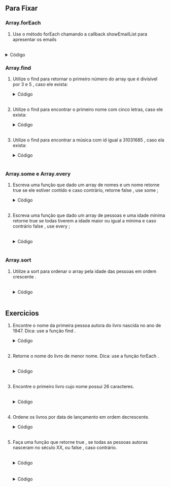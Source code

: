 ## Para Fixar 

### Array.forEach

1. Use o método forEach chamando a callback showEmailList para apresentar os emails
<br>

   <details>
   <summary>Código</summary>
   
   ```
   const emailListInData = [
     'roberta@email.com',
     'paulo@email.com',
     'anaroberta@email.com',
     'fabiano@email.com',
   ];
   
   const showEmailList = (email) => {
     console.log(`O email ${email} esta cadastrado em nosso banco de dados!`);
   };
   
   // Adicione seu código aqui
   ```
   
   </details>

### Array.find

1. Utilize o find para retornar o primeiro número do array que é divisível por 3 e 5 , caso ele exista:
    <br>
   <details>
   <summary>Código</summary>
   
   ```
   const numbers = [19, 21, 30, 3, 45, 22, 15];
   
   const findDivisibleBy3And5 = () => {
     // Adiciona seu código aqui
   }
   
   console.log(findDivisibleBy3And5())
   ```
   
   </details>
   <br>
2. Utilize o find para encontrar o primeiro nome com cinco letras, caso ele exista:
   <br>
   <details>
   <summary>Código</summary>
   
   ```
   const names = ['João', 'Irene', 'Fernando', 'Maria'];
   
   const findNameWithFiveLetters = () => {
     // Adicione seu código aqui:
   }
   
   console.log(findNameWithFiveLetters());
   
   ```
   
   </details>
   <br>
3. Utilize o find para encontrar a música com id igual a 31031685 , caso ela exista:
   <br>
   <details>
   <summary>Código</summary>
   
   ```
   const musicas = [
     { id: '31031685', title: 'Partita in C moll BWV 997' },
     { id: '31031686', title: 'Toccata and Fugue, BWV 565' },
     { id: '31031687', title: 'Chaconne, Partita No. 2 BWV 1004' },
   ]
   
   function findMusic(id) {
     // Adicione seu código aqui
   }
   
   console.log(findMusic('31031685'))
   ```
   
   </details>
   <br>

### Array.some e Array.every

1. Escreva uma função que dado um array de nomes e um nome retorne true se ele estiver contido e caso contrário, retorne false , use some ;
   <br>
   <details>
   <summary>Código</summary>
   
   ```
   const names = ['Mateus', 'José', 'Ana', 'Cláudia', 'Bruna'];

   const hasName = (arr, name) => {
     //Adicione seu código aqui
   }
   
   console.log(hasName(names, 'Ana'))
   ```
   
   </details>
   <br>

2. Escreva uma função que dado um array de pessoas e uma idade mínima retorne true se todas tiverem a idade maior ou igual a mínima e caso contrário false , use every ;

   <br>
   <details>
   <summary>Código</summary>
   
   ```
   const people = [
     { name: 'Mateus', age: 18 },
     { name: 'José', age: 16 },
     { name: 'Ana', age: 23 },
     { name: 'Cláudia', age: 20 },
     { name: 'Bruna', age: 19 },
   ];
   
   const verifyAges = (arr, minimumAge) => {
     //Adicione seu código aqui
   }
   
   console.log(verifyAges(people, 18));
   ```
   
   </details>
   <br>

### Array.sort

1. Utilize a sort para ordenar o array pela idade das pessoas em ordem crescente .

   <br>
   <details>
   <summary>Código</summary>
   
   ```
   const people = [
     { name: 'Mateus', age: 18 },
     { name: 'José', age: 16 },
     { name: 'Ana', age: 23 },
     { name: 'Cláudia', age: 20 },
     { name: 'Bruna', age: 19 },
   ];
   
   // Adicione se código aqui
   
   console.log(people);
   ```
   
   </details>
   <br>

## Exercicios 

1. Encontre o nome da primeira pessoa autora do livro nascida no ano de 1947.
Dica: use a função find .
   <br>
   <details>
   <summary>Código</summary>
   
   ```
   function authorBornIn1947() {
   // escreva aqui o seu código
   }
   ```
   
   </details>
   <br>

2. Retorne o nome do livro de menor nome.
Dica: use a função forEach .

   <br>
   <details>
   <summary>Código</summary>
   
   ```
   function smallerName() {
    let nameBook;
    // escreva aqui o seu código

    // Variável nameBook que receberá o valor do menor   nome;
    return nameBook;
   }
   ```
   
   </details>
   <br>

3. Encontre o primeiro livro cujo nome possui 26 caracteres.

   <br>
   <details>
   <summary>Código</summary>
   
   ```
   const expectedResult = {
    author: {
      birthYear: 1948,
      name: 'George R. R. Martin',
    },
    genre: 'Fantasia',
    id: 1,
    name: 'As Crônicas de Gelo e Fogo',
    releaseYear: 1991,
   };
   
   function getNamedBook() {
     // escreva seu código aqui
   }
   ```
   
   </details>
   <br>

4. Ordene os livros por data de lançamento em ordem decrescente.
   <br>
   <details>
   <summary>Código</summary>
   
   ```
   const expectedResult = [
     {
       id: 1,
       name: 'As Crônicas de Gelo e Fogo',
       genre: 'Fantasia',
       author: { name: 'George R. R. Martin', birthYear: 1948 },
       releaseYear: 1991,
     },
     {
       id: 5,
       name: 'A Coisa',
       genre: 'Terror',
       author: { name: 'Stephen King', birthYear: 1947 },
       releaseYear: 1986,
     },
     {
       id: 4,
       name: 'Duna',
       genre: 'Ficção Científica',
       author: { name: 'Frank Herbert', birthYear: 1920 },
       releaseYear: 1965,
     },
     {
       id: 2,
       name: 'O Senhor dos Anéis',
       genre: 'Fantasia',
       author: { name: 'J. R. R. Tolkien', birthYear: 1892 },
       releaseYear: 1954,
     },
     {
       id: 3,
       name: 'Fundação',
       genre: 'Ficção Científica',
       author: { name: 'Isaac Asimov', birthYear: 1920 },
       releaseYear: 1951,
     },
     {
       id: 6,
       name: 'O Chamado de Cthulhu',
       genre: 'Terror',
       author: { name: 'H. P. Lovecraft', birthYear: 1890 },
       releaseYear: 1928,
     },
   ];

   function booksOrderedByReleaseYearDesc() {
     // escreva aqui seu código
   }
   ```
   
   </details>
   <br>

5. Faça uma função que retorne true , se todas as pessoas autoras nasceram no século XX, ou false , caso contrário.


   <br>
   <details>
   <summary>Código</summary>
   
   ```
   const expectedResult = false;

   function everyoneWasBornOnSecXX() {
     // escreva seu código aqui
   }
   ```
   
   </details>
   <br>








   <br>
   <details>
   <summary>Código</summary>
   
   ```
   
   ```
   
   </details>
   <br>